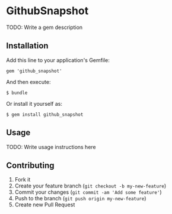 # GithubSnapshot

TODO: Write a gem description

## Installation

Add this line to your application's Gemfile:

    gem 'github_snapshot'

And then execute:

    $ bundle

Or install it yourself as:

    $ gem install github_snapshot

## Usage

TODO: Write usage instructions here

## Contributing

1. Fork it
2. Create your feature branch (`git checkout -b my-new-feature`)
3. Commit your changes (`git commit -am 'Add some feature'`)
4. Push to the branch (`git push origin my-new-feature`)
5. Create new Pull Request
